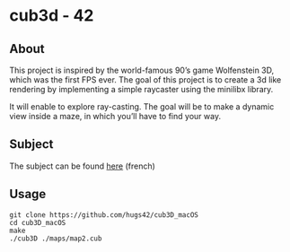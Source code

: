 # cub3d - 42

## About

This project is inspired by the world-famous 90’s game Wolfenstein 3D, which was the first FPS ever.
The goal of this project is to create a 3d like rendering by implementing a simple raycaster using the minilibx library.

It will enable to explore ray-casting. The goal will be to make a dynamic view inside a maze, in which you’ll have to find your way.

## Subject

The subject can be found [here](/subject.fr.pdf) (french)

## Usage

```
git clone https://github.com/hugs42/cub3D_macOS
cd cub3D_macOS
make
./cub3D ./maps/map2.cub
```
